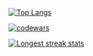 
[![Top Langs](https://github-readme-stats.vercel.app/api/top-langs/?username=Stu88S&layout=compact&theme=apprentice)](https://github.com/Stu88S/github-readme-stats)

[![codewars](https://www.codewars.com/users/Stu88S/badges/large)](https://www.codewars.com/users/Stu88S)

[![Longest streak stats](https://github-readme-streak-stats.herokuapp.com/?user=Stu88S&theme=apprentice)](https://github.com/Stu88S/github-readme-stats)


<!--
[![Telegram](https://s4.uupload.ir/files/telegram_q47u.png)](https://t.me/StubbS)
[![LinkedIn](https://s4.uupload.ir/files/linkedin_amwn.png)](https://www.linkedin.com/in/andreilarchenkov/)
[![willianrod's wakatime stats](https://github-readme-stats.vercel.app/api/wakatime?username=@Stu88S&theme=dark&width=50&layout=compact)](https://wakatime.com/@Stu88S)
[![KnlnKS's LeetCode stats](https://leetcode-stats-six.vercel.app/api?username=Stu88S&theme=dark)](https://github.com/Stu88S/github-readme)
-->
